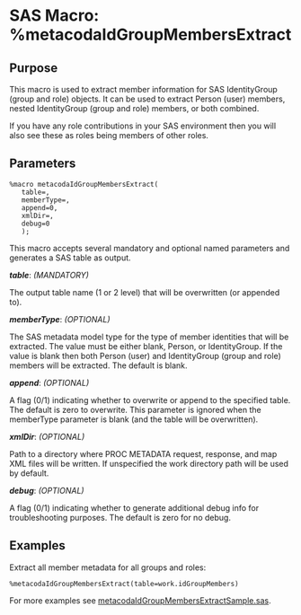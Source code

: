 # SAS Macro: %metacodaIdGroupMembersExtract

## Purpose

This macro is used to extract member information for SAS IdentityGroup (group and role)
objects. It can be used to extract Person (user) members, nested IdentityGroup (group and role)
members, or both combined.

If you have any role contributions in your SAS environment then you will also see these as roles
being members of other roles.

## Parameters

    %macro metacodaIdGroupMembersExtract(
       table=,
       memberType=,
       append=0,
       xmlDir=,
       debug=0
       );

This macro accepts several mandatory and optional named parameters and generates a SAS table
as output.

***table***: _(MANDATORY)_

The output table name (1 or 2 level) that will be overwritten (or appended to).

***memberType***: _(OPTIONAL)_

The SAS metadata model type for the type of member identities that will be extracted.
The value must be either blank, Person, or IdentityGroup.
If the value is blank then both Person (user) and IdentityGroup (group and role) members
will be extracted. The default is blank.

***append***: _(OPTIONAL)_

A flag (0/1) indicating whether to overwrite or append to the specified table.
The default is zero to overwrite.
This parameter is ignored when the memberType parameter is blank (and the table will be
overwritten).

***xmlDir***: _(OPTIONAL)_
 
Path to a directory where PROC METADATA request, response, and map XML files will be written.
If unspecified the work directory path will be used by default.

***debug***: _(OPTIONAL)_

A flag (0/1) indicating whether to generate additional debug info for troubleshooting purposes.
The default is zero for no debug.

## Examples

Extract all member metadata for all groups and roles:
 
    %metacodaIdGroupMembersExtract(table=work.idGroupMembers)

For more examples see [metacodaIdGroupMembersExtractSample.sas](https://github.com/Metacoda/idsync-utils/blob/master/samples/metacodaIdGroupMembersExtractSample.sas).